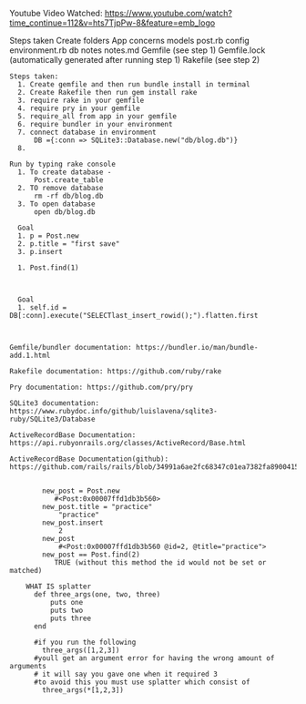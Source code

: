 Youtube Video Watched: https://www.youtube.com/watch?time_continue=112&v=hts7TjpPw-8&feature=emb_logo

Steps taken
  Create folders
    App
      concerns
      models
        post.rb
    config
      environment.rb
    db
    notes
      notes.md
    Gemfile (see step 1)
    Gemfile.lock (automatically generated after running step 1)
    Rakefile (see step 2)


    Steps taken:
      1. Create gemfile and then run bundle install in terminal
      2. Create Rakefile then run gem install rake
      3. require rake in your gemfile
      4. require pry in your gemfile
      5. require_all from app in your gemfile
      6. require bundler in your environment
      7. connect database in environment
          DB ={:conn => SQLite3::Database.new("db/blog.db")}
      8.

    Run by typing rake console
      1. To create database -
          Post.create_table
      2. TO remove database
          rm -rf db/blog.db
      3. To open database
          open db/blog.db

      Goal
      1. p = Post.new
      2. p.title = "first save"
      3. p.insert

      1. Post.find(1)



      Goal
      1. self.id = DB[:conn].execute("SELECTlast_insert_rowid();").flatten.first



    Gemfile/bundler documentation: https://bundler.io/man/bundle-add.1.html

    Rakefile documentation: https://github.com/ruby/rake

    Pry documentation: https://github.com/pry/pry

    SQLite3 documentation: https://www.rubydoc.info/github/luislavena/sqlite3-ruby/SQLite3/Database

    ActiveRecordBase Documentation: https://api.rubyonrails.org/classes/ActiveRecord/Base.html

    ActiveRecordBase Documentation(github): https://github.com/rails/rails/blob/34991a6ae2fc68347c01ea7382fa89004159e019/activerecord/lib/active_record/base.rb


            new_post = Post.new
               #<Post:0x00007ffd1db3b560>
            new_post.title = "practice"
                "practice"
            new_post.insert
                2
            new_post
                #<Post:0x00007ffd1db3b560 @id=2, @title="practice">
            new_post == Post.find(2)
               TRUE (without this method the id would not be set or matched)

        WHAT IS splatter
          def three_args(one, two, three)
              puts one
              puts two
              puts three
          end

          #if you run the following
            three_args([1,2,3])
          #youll get an argument error for having the wrong amount of arguments
          # it will say you gave one when it required 3
          #to avoid this you must use splatter which consist of
            three_args(*[1,2,3])

